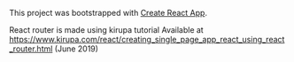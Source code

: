 This project was bootstrapped with [Create React App](https://github.com/facebook/create-react-app).

React router is made using kirupa tutorial
Available at https://www.kirupa.com/react/creating_single_page_app_react_using_react_router.html
(June 2019)